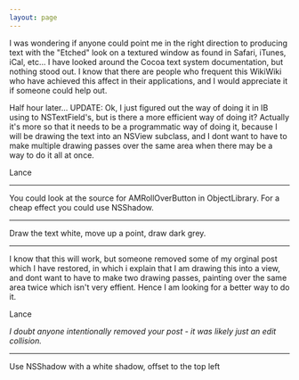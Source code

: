 ```yaml
---
layout: page
---
```





I was wondering if anyone could point me in the right direction to producing text with the "Etched" look on a textured window as found in Safari, iTunes, iCal, etc... I have looked around the Cocoa text system documentation, but nothing stood out. I know that there are people who frequent this WikiWiki who have achieved this affect in their applications, and I would appreciate it if someone could help out.


Half hour later... UPDATE: Ok, I just figured out the way of doing it in IB using to NSTextField's, but is there a more efficient way of doing it? Actually it's more so that it needs to be a programmatic way of doing it, because I will be drawing the text into an NSView subclass, and I dont want to have to make multiple drawing passes over the same area when there may be a way to do it all at once. 

Lance

----

You could look at the source for AMRollOverButton in ObjectLibrary. For a cheap effect you could use NSShadow.

----

Draw the text white, move up a point, draw dark grey.

----

I know that this will work, but someone removed some of my orginal post which I have restored,  in which i explain that I am drawing this into a view, and dont want to have to make two drawing passes, painting over the same area twice which isn't very effient. Hence I am looking for a better way to do it.

Lance

*I doubt anyone intentionally removed your post - it was likely just an edit collision.*

----

Use NSShadow with a white shadow, offset to the top left
